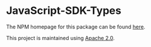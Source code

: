 # JavaScript-SDK-Types

The NPM homepage for this package can be found [here](https://www.npmjs.com/package/@encryption-api-services/javascript-sdk-types).

This project is maintained using [Apache 2.0](https://github.com/Encryption-API-Services/JavaScript-SDK-Types/blob/main/LICENSE).